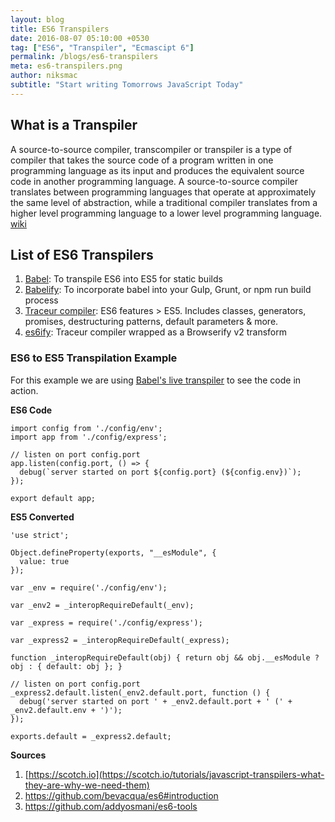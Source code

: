 ```yaml
---
layout: blog
title: ES6 Transpilers
date: 2016-08-07 05:10:00 +0530
tag: ["ES6", "Transpiler", "Ecmascipt 6"]
permalink: /blogs/es6-transpilers
meta: es6-transpilers.png
author: niksmac
subtitle: "Start writing Tomorrows JavaScript Today"
---
```


## What is a Transpiler
A source-to-source compiler, transcompiler or transpiler is a type of compiler that takes the
source code of a program written in one programming language as its input and produces the
equivalent source code in another programming language. A source-to-source compiler translates
between programming languages that operate at approximately the same level of abstraction, while
a traditional compiler translates from a higher level programming language to a lower level
programming language. [wiki](https://en.wikipedia.org/wiki/Source-to-source_compiler)

## List of ES6 Transpilers
 1. [Babel](http://babeljs.io/): To transpile ES6 into ES5 for static builds
 2. [Babelify](https://github.com/babel/babelify): To incorporate babel into your Gulp, Grunt, or npm run build process
 3. [Traceur compiler](https://github.com/google/traceur-compiler): ES6 features > ES5. Includes
    classes, generators, promises, destructuring patterns, default parameters & more.
 4. [es6ify](https://github.com/thlorenz/es6ify): Traceur compiler wrapped as a Browserify v2 transform



### ES6 to ES5 Transpilation Example   
For this example we are using [Babel's live transpiler](http://babeljs.io/repl/) to see the code
in action.

**ES6 Code**

```
import config from './config/env';
import app from './config/express';

// listen on port config.port
app.listen(config.port, () => {
  debug(`server started on port ${config.port} (${config.env})`);
});

export default app;
```

**ES5 Converted**

```
'use strict';

Object.defineProperty(exports, "__esModule", {
  value: true
});

var _env = require('./config/env');

var _env2 = _interopRequireDefault(_env);

var _express = require('./config/express');

var _express2 = _interopRequireDefault(_express);

function _interopRequireDefault(obj) { return obj && obj.__esModule ? obj : { default: obj }; }

// listen on port config.port
_express2.default.listen(_env2.default.port, function () {
  debug('server started on port ' + _env2.default.port + ' (' + _env2.default.env + ')');
});

exports.default = _express2.default;
```


**Sources**

 1. [https://scotch.io](https://scotch.io/tutorials/javascript-transpilers-what-they-are-why-we-need-them)
 2. https://github.com/bevacqua/es6#introduction
 3. https://github.com/addyosmani/es6-tools

